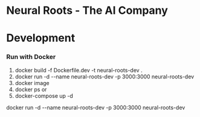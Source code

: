 # Neural Roots - The AI Company
# Development

### Run with Docker
  1. docker build -f Dockerfile.dev -t neural-roots-dev .
  2. docker run -d --name neural-roots-dev -p 3000:3000 neural-roots-dev
  3. docker image
  4. docker ps
or
  1. docker-compose up -d

  docker run -d --name neural-roots-dev -p 3000:3000 neural-roots-dev





